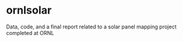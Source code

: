 # ornlsolar
Data, code, and a final report related to a solar panel mapping project completed at ORNL
